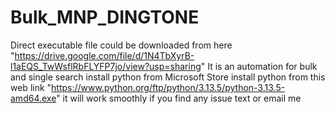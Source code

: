 # Bulk_MNP_DINGTONE
Direct executable file could be downloaded from here "https://drive.google.com/file/d/1N4TbXyrB-l1aEQS_TwWsflRbFLYFP7jo/view?usp=sharing"
It is an automation for bulk and single search
install python from Microsoft Store
install python from this web link "https://www.python.org/ftp/python/3.13.5/python-3.13.5-amd64.exe"
it will work smoothly
if you find any issue text or email me
